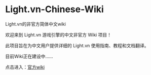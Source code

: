 # Light.vn-Chinese-Wiki
Light.vn的非官方简体中文wiki

欢迎来到 Light.vn 游戏引擎的中文非官方 Wiki 项目！

此项目旨在为中文用户提供详细的 Light.vn 使用指南、教程和文档翻译。

目前Wiki正在建设中……

点击进入：[官方wiki](https://wikiwiki.jp/lightvn/commands)
